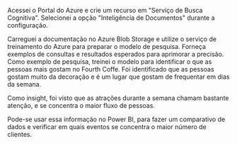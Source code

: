 
Acessei o Portal do Azure e crie um recurso em "Serviço de Busca Cognitiva".
Selecionei a opção "Inteligência de Documentos" durante a configuração.

Carreguei a documentação no Azure Blob Storage e utilize o serviço de treinamento do Azure para preparar o modelo de pesquisa.
Forneça exemplos de consultas e resultados esperados para aprimorar a precisão.
Como exemplo de pesquisa, treinei o modelo para identificar o que as pessoas mais gostam no Fourth Coffe.
Foi identificado que as pessoas gostam muito da decoração e é um lugar que gostam de frequentar em dias da semana.

Como insight, foi visto que as atrações durante a semana chamam bastante atenção, e se concentra o maior fluxo de pessoas. 

Pode-se usar essa informação no Power BI, para fazer um comparativo de dados e verificar em quais eventos se concentra o maior número de clientes.
